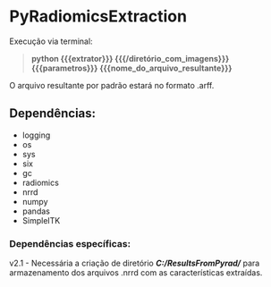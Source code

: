 # PyRadiomicsExtraction

Execução via terminal:

> **python {{{extrator}}} {{{/diretório_com_imagens}}} {{{parametros}}} {{{nome_do_arquivo_resultante}}}**

O arquivo resultante por padrão estará no formato .arff.

## Dependências:

- logging
- os
- sys
- six
- gc
- radiomics
- nrrd
- numpy
- pandas
- SimpleITK

### Dependências específicas:

v2.1 - Necessária a criação de diretório ***C:/ResultsFromPyrad/*** para armazenamento dos arquivos .nrrd com as características extraídas.
